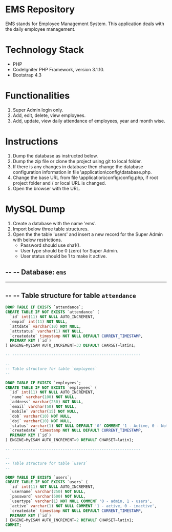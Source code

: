 # EMS Repository
EMS stands for Employee Management System. This application deals with the daily employee management. 

# Technology Stack
* PHP
* CodeIgniter PHP Framework, version 3.1.10.
* Bootstrap 4.3

# Functionalities
1. Super Admin login only.
2. Add, edit, delete, view employees. 
3. Add, update, view daily attendance of employees, year and month wise.

# Instructions
1. Dump the database as instructed below. 
2. Dump the zip file or clone the project using git to local folder. 
3. If there is any changes in database then change the database configuration information in file \application\config\database.php. 
4. Change the base URL from file \application\config\config.php, if root project folder and / or local URL is changed. 
5. Open the browser with the URL.

# MySQL Dump
1. Create a database with the name 'ems'.
2. Import below three table structures.
3. Open the the table 'users' and insert a new record for the Super Admin with below restrictions. 
	* Password should use sha1().
	* User type should be 0 (zero) for Super Admin. 
	* User status should be 1 to make it active. 

--
-- Database: `ems`
--

-- --------------------------------------------------------

--
-- Table structure for table `attendance`
--
```sql
DROP TABLE IF EXISTS `attendance`;
CREATE TABLE IF NOT EXISTS `attendance` (
  `id` int(11) NOT NULL AUTO_INCREMENT,
  `empid` int(11) NOT NULL,
  `attdate` varchar(10) NOT NULL,
  `attstatus` varchar(1) NOT NULL,
  `createdate` timestamp NOT NULL DEFAULT CURRENT_TIMESTAMP,
  PRIMARY KEY (`id`)
) ENGINE=MyISAM AUTO_INCREMENT=33 DEFAULT CHARSET=latin1;

-- --------------------------------------------------------

--
-- Table structure for table `employees`
--

DROP TABLE IF EXISTS `employees`;
CREATE TABLE IF NOT EXISTS `employees` (
  `id` int(11) NOT NULL AUTO_INCREMENT,
  `name` varchar(100) NOT NULL,
  `address` varchar(250) NOT NULL,
  `email` varchar(50) NOT NULL,
  `mobile` varchar(15) NOT NULL,
  `dob` varchar(10) NOT NULL,
  `doj` varchar(10) NOT NULL,
  `status` varchar(1) NOT NULL DEFAULT '0' COMMENT '1 - Active, 0 - Not Active',
  `createdate` timestamp NOT NULL DEFAULT CURRENT_TIMESTAMP,
  PRIMARY KEY (`id`)
) ENGINE=MyISAM AUTO_INCREMENT=9 DEFAULT CHARSET=latin1;

-- --------------------------------------------------------

--
-- Table structure for table `users`
--

DROP TABLE IF EXISTS `users`;
CREATE TABLE IF NOT EXISTS `users` (
  `id` int(11) NOT NULL AUTO_INCREMENT,
  `username` varchar(250) NOT NULL,
  `password` varchar(500) NOT NULL,
  `usertype` varchar(1) NOT NULL COMMENT '0 - admin, 1 - users',
  `active` varchar(1) NOT NULL COMMENT '1 - active, 0 - inactive',
  `createdate` timestamp NOT NULL DEFAULT CURRENT_TIMESTAMP,
  PRIMARY KEY (`id`)
) ENGINE=MyISAM AUTO_INCREMENT=2 DEFAULT CHARSET=latin1;
COMMIT;
